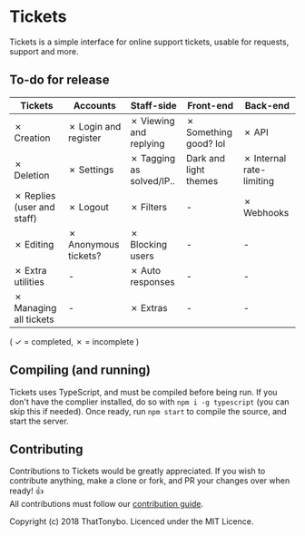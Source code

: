 # Tickets
Tickets is a simple interface for online support tickets, usable for requests, support and more.

## To-do for release
Tickets | Accounts | Staff-side | Front-end | Back-end
--- | --- | --- | --- | ---
✗ Creation | ✗ Login and register | ✗ Viewing and replying | ✗ Something good? lol | ✗ API
✗ Deletion | ✗ Settings | ✗ Tagging as solved/IP.. | Dark and light themes | ✗ Internal rate-limiting
✗ Replies (user and staff) | ✗ Logout | ✗ Filters | - | ✗ Webhooks
✗ Editing | ✗ Anonymous tickets? | ✗ Blocking users | - | -
✗ Extra utilities | - | ✗ Auto responses | - | -
✗ Managing all tickets | - | ✗ Extras | - | -

( ✓ = completed, ✗ = incomplete )

## Compiling (and running)
Tickets uses TypeScript, and must be compiled before being run. If you don't have the complier installed, do so with `npm i -g typescript` (you can skip this if needed). Once ready, run `npm start` to compile the source, and start the server.

## Contributing
Contributions to Tickets would be greatly appreciated. If you wish to contribute anything, make a clone or fork, and PR your changes over when ready! :+1:  
All contributions must follow our [contribution guide](#).

Copyright (c) 2018 ThatTonybo. Licenced under the MIT Licence.